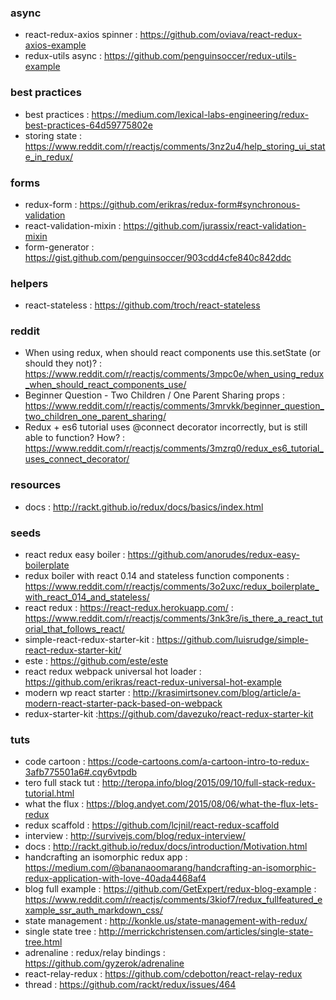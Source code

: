 ### async 
- react-redux-axios spinner : https://github.com/oviava/react-redux-axios-example
- redux-utils async : https://github.com/penguinsoccer/redux-utils-example

### best practices
- best practices : https://medium.com/lexical-labs-engineering/redux-best-practices-64d59775802e
- storing state : https://www.reddit.com/r/reactjs/comments/3nz2u4/help_storing_ui_state_in_redux/

### forms
- redux-form : https://github.com/erikras/redux-form#synchronous-validation
- react-validation-mixin : https://github.com/jurassix/react-validation-mixin
- form-generator : https://gist.github.com/penguinsoccer/903cdd4cfe840c842ddc

### helpers
- react-stateless : https://github.com/troch/react-stateless

### reddit 
- When using redux, when should react components use this.setState (or should they not)? : https://www.reddit.com/r/reactjs/comments/3mpc0e/when_using_redux_when_should_react_components_use/
- Beginner Question - Two Children / One Parent Sharing props : https://www.reddit.com/r/reactjs/comments/3mrvkk/beginner_question_two_children_one_parent_sharing/
- Redux + es6 tutorial uses @connect decorator incorrectly, but is still able to function? How? : https://www.reddit.com/r/reactjs/comments/3mzrq0/redux_es6_tutorial_uses_connect_decorator/

### resources
- docs : http://rackt.github.io/redux/docs/basics/index.html

### seeds
- react redux easy boiler : https://github.com/anorudes/redux-easy-boilerplate
- redux boiler with react 0.14 and stateless function components : https://www.reddit.com/r/reactjs/comments/3o2uxc/redux_boilerplate_with_react_014_and_stateless/
- react redux : https://react-redux.herokuapp.com/ : https://www.reddit.com/r/reactjs/comments/3nk3re/is_there_a_react_tutorial_that_follows_react/
- simple-react-redux-starter-kit : https://github.com/luisrudge/simple-react-redux-starter-kit/
- este : https://github.com/este/este
- react redux webpack universal hot loader : https://github.com/erikras/react-redux-universal-hot-example
- modern wp react starter : http://krasimirtsonev.com/blog/article/a-modern-react-starter-pack-based-on-webpack
- redux-starter-kit :https://github.com/davezuko/react-redux-starter-kit                                                            

### tuts
- code cartoon : https://code-cartoons.com/a-cartoon-intro-to-redux-3afb775501a6#.cqy6vtpdb
- tero full stack tut : http://teropa.info/blog/2015/09/10/full-stack-redux-tutorial.html
- what the flux : https://blog.andyet.com/2015/08/06/what-the-flux-lets-redux
- redux scaffold : https://github.com/lcjnil/react-redux-scaffold                                                
- interview : http://survivejs.com/blog/redux-interview/                                                         
- docs : http://rackt.github.io/redux/docs/introduction/Motivation.html                                          
- handcrafting an isomorphic redux app : https://medium.com/@bananaoomarang/handcrafting-an-isomorphic-redux-application-with-love-40ada4468af4      
- blog full example : https://github.com/GetExpert/redux-blog-example : https://www.reddit.com/r/reactjs/comments/3kiof7/redux_fullfeatured_example_ssr_auth_markdown_css/         
- state management : http://konkle.us/state-management-with-redux/                                               
- single state tree : http://merrickchristensen.com/articles/single-state-tree.html                              
- adrenaline : redux/relay bindings : https://github.com/gyzerok/adrenaline                                      
- react-relay-redux : https://github.com/cdebotton/react-relay-redux                                             
- thread : https://github.com/rackt/redux/issues/464                                                             
